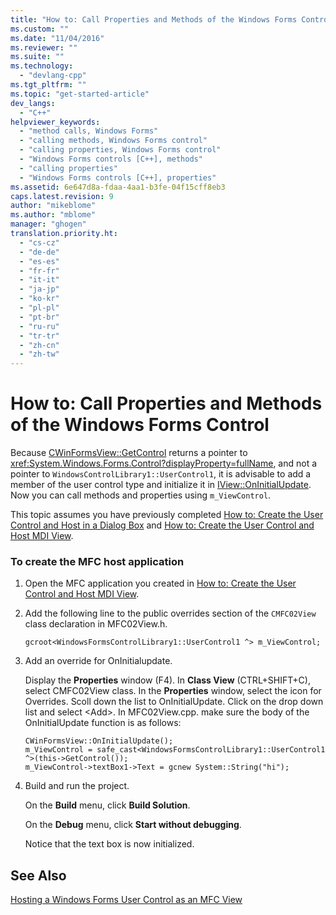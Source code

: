 ```yaml
---
title: "How to: Call Properties and Methods of the Windows Forms Control | Microsoft Docs"
ms.custom: ""
ms.date: "11/04/2016"
ms.reviewer: ""
ms.suite: ""
ms.technology: 
  - "devlang-cpp"
ms.tgt_pltfrm: ""
ms.topic: "get-started-article"
dev_langs: 
  - "C++"
helpviewer_keywords: 
  - "method calls, Windows Forms"
  - "calling methods, Windows Forms control"
  - "calling properties, Windows Forms control"
  - "Windows Forms controls [C++], methods"
  - "calling properties"
  - "Windows Forms controls [C++], properties"
ms.assetid: 6e647d8a-fdaa-4aa1-b3fe-04f15cff8eb3
caps.latest.revision: 9
author: "mikeblome"
ms.author: "mblome"
manager: "ghogen"
translation.priority.ht: 
  - "cs-cz"
  - "de-de"
  - "es-es"
  - "fr-fr"
  - "it-it"
  - "ja-jp"
  - "ko-kr"
  - "pl-pl"
  - "pt-br"
  - "ru-ru"
  - "tr-tr"
  - "zh-cn"
  - "zh-tw"
---
```

# How to: Call Properties and Methods of the Windows Forms Control
Because [CWinFormsView::GetControl](../mfc/reference/cwinformsview-class.md#cwinformsview__getcontrol) returns a pointer to <xref:System.Windows.Forms.Control?displayProperty=fullName>, and not a pointer to `WindowsControlLibrary1::UserControl1`, it is advisable to add a member of the user control type and initialize it in [IView::OnInitialUpdate](.../mfc/reference/iview-interface.md#iview__oninitialupdate). Now you can call methods and properties using `m_ViewControl`.  
  
 This topic assumes you have previously completed [How to: Create the User Control and Host in a Dialog Box](../dotnet/how-to-create-the-user-control-and-host-in-a-dialog-box.md) and [How to: Create the User Control and Host MDI View](../dotnet/how-to-create-the-user-control-and-host-mdi-view.md).  
  
### To create the MFC host application  
  
1.  Open the MFC application you created in [How to: Create the User Control and Host MDI View](../dotnet/how-to-create-the-user-control-and-host-mdi-view.md).  
  
2.  Add the following line to the public overrides section of the `CMFC02View` class declaration in MFC02View.h.  
  
     `gcroot<WindowsFormsControlLibrary1::UserControl1 ^> m_ViewControl;`  
  
3.  Add an override for OnInitialupdate.  
  
     Display the **Properties** window (F4). In **Class View** (CTRL+SHIFT+C), select CMFC02View class. In the **Properties** window, select the icon for Overrides. Scoll down the list to OnInitialUpdate. Click on the drop down list and select \<Add>. In MFC02View.cpp. make sure the body of the OnInitialUpdate function is as follows:  
  
    ```  
    CWinFormsView::OnInitialUpdate();  
    m_ViewControl = safe_cast<WindowsFormsControlLibrary1::UserControl1 ^>(this->GetControl());  
    m_ViewControl->textBox1->Text = gcnew System::String("hi");  
    ```  
  
4.  Build and run the project.  
  
     On the **Build** menu, click **Build Solution**.  
  
     On the **Debug** menu, click **Start without debugging**.  
  
     Notice that the text box is now initialized.  
  
## See Also  
 [Hosting a Windows Forms User Control as an MFC View](../dotnet/hosting-a-windows-forms-user-control-as-an-mfc-view.md)